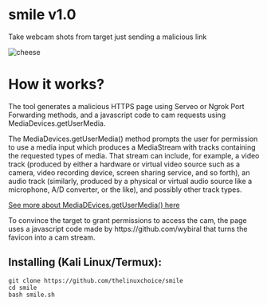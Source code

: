 # smile v1.0
Take webcam shots from target just sending a malicious link

![cheese](https://www.google.com/search?q=smile+pics&tbm=isch&source=iu&ictx=1&fir=DP4_f9aZ5UcBXM%253A%252CrlFxp5E0LDtj-M%252C_&vet=1&usg=AI4_-kQC4kmw6W2nfjbfP0Cen-SU6Ow_gg&sa=X&ved=2ahUKEwj8zoa3h7XoAhWpzjgGHfAADfkQ9QEwAXoECAoQMQ#imgrc=DP4_f9aZ5UcBXM:)

# How it works?
<p>The tool generates a malicious HTTPS page using Serveo or Ngrok Port Forwarding methods, and a javascript code to cam requests using MediaDevices.getUserMedia. </p>

<p>The MediaDevices.getUserMedia() method prompts the user for permission to use a media input which produces a MediaStream with tracks containing the requested types of media. That stream can include, for example, a video track (produced by either a hardware or virtual video source such as a camera, video recording device, screen sharing service, and so forth), an audio track (similarly, produced by a physical or virtual audio source like a microphone, A/D converter, or the like), and possibly other track types. </p>

[See more about MediaDEvices.getUserMedia() here](https://developer.mozilla.org/en-US/docs/Web/API/MediaDevices/getUserMedia)
<p> To convince the target to grant permissions to access the cam, the page uses a javascript code made by https://github.com/wybiral that turns the favicon into a cam stream.</p>

## Installing (Kali Linux/Termux):

```
git clone https://github.com/thelinuxchoice/smile
cd smile
bash smile.sh
```

